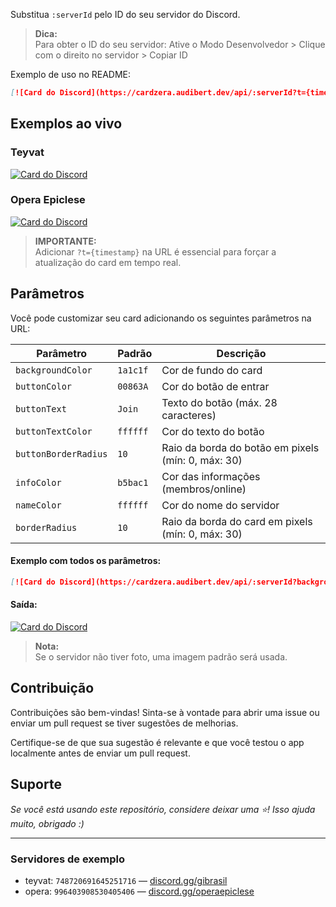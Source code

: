 
Substitua `:serverId` pelo ID do seu servidor do Discord.

> **Dica:**  
> Para obter o ID do seu servidor: Ative o Modo Desenvolvedor > Clique com o direito no servidor > Copiar ID

Exemplo de uso no README:

```markdown
[![Card do Discord](https://cardzera.audibert.dev/api/:serverId?t={timestamp})](https://discord.gg/serverInviteCode)
```

## Exemplos ao vivo

### Teyvat
[![Card do Discord](https://cardzera.audibert.dev/api/748720691645251716?t={timestamp})](https://discord.gg/gibrasil)

### Opera Epiclese
[![Card do Discord](https://cardzera.audibert.dev/api/996403908530405406?t={timestamp})](https://discord.gg/operaepiclese)


> **IMPORTANTE:**  
> Adicionar `?t={timestamp}` na URL é essencial para forçar a atualização do card em tempo real.

## Parâmetros

Você pode customizar seu card adicionando os seguintes parâmetros na URL:

| Parâmetro             | Padrão   | Descrição                                         |
| --------------------- | -------- | ------------------------------------------------- |
| `backgroundColor`     | `1a1c1f` | Cor de fundo do card                              |
| `buttonColor`         | `00863A` | Cor do botão de entrar                            |
| `buttonText`          | `Join`   | Texto do botão (máx. 28 caracteres)               |
| `buttonTextColor`     | `ffffff` | Cor do texto do botão                             | 
| `buttonBorderRadius`  | `10`     | Raio da borda do botão em pixels (mín: 0, máx: 30)|
| `infoColor`           | `b5bac1` | Cor das informações (membros/online)              |
| `nameColor`           | `ffffff` | Cor do nome do servidor                           |
| `borderRadius`        | `10`     | Raio da borda do card em pixels (mín: 0, máx: 30) |

#### Exemplo com todos os parâmetros:

```markdown
[![Card do Discord](https://cardzera.audibert.dev/api/:serverId?backgroundColor=ffffff&buttonColor=000000&buttonBorderRadius=0&buttonText=Star%20the%20repository&buttonTextColor=ffffff&infoColor=353535&nameColor=000000&borderRadius=0&t={timestamp})](https://discord.gg/serverInviteCode)
```

#### Saída:

[![Card do Discord](https://cardzera.audibert.dev/api/1383718526694461532?backgroundColor=ffffff&buttonBorderRadius=10&buttonColor=000000&buttonText=Star%20the%20repository&buttonTextColor=ffffff&infoColor=353535&nameColor=000000&borderRadius=0&t={timestamp})](https://discord.gg/XuhsaMEqzf)

> **Nota:**  
> Se o servidor não tiver foto, uma imagem padrão será usada.

## Contribuição

Contribuições são bem-vindas! Sinta-se à vontade para abrir uma issue ou enviar um pull request se tiver sugestões de melhorias.

Certifique-se de que sua sugestão é relevante e que você testou o app localmente antes de enviar um pull request.

## Suporte

_Se você está usando este repositório, considere deixar uma ⭐! Isso ajuda muito, obrigado :)_

---

### Servidores de exemplo

- teyvat: `748720691645251716` — [discord.gg/gibrasil](https://discord.gg/gibrasil)
- opera: `996403908530405406` — [discord.gg/operaepiclese](https://discord.gg/operaepiclese)
